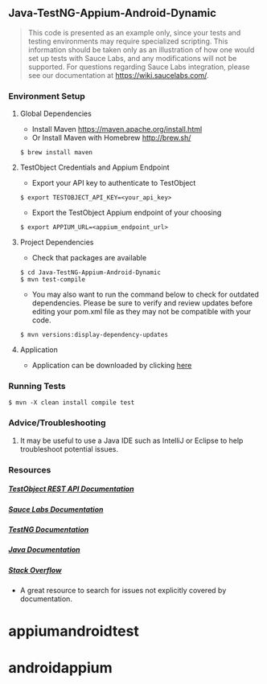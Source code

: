 ## Java-TestNG-Appium-Android-Dynamic

>This code is presented as an example only, since your tests and testing environments may require specialized scripting. This information should be taken only as an
>illustration of how one would set up tests with Sauce Labs, and any modifications will not be supported. For questions regarding Sauce Labs integration, please see 
>our documentation at https://wiki.saucelabs.com/.

### Environment Setup

1. Global Dependencies
    * Install Maven
    	https://maven.apache.org/install.html
    * Or Install Maven with Homebrew
    	http://brew.sh/
    ```
    $ brew install maven
    ```

2.  TestObject Credentials and Appium Endpoint
    * Export your API key to authenticate to TestObject
    ```
    $ export TESTOBJECT_API_KEY=<your_api_key>
    ```
    
    * Export the TestObject Appium endpoint of your choosing
    ```
    $ export APPIUM_URL=<appium_endpoint_url>
    ```
    
3. Project Dependencies
    * Check that packages are available
    ```
    $ cd Java-TestNG-Appium-Android-Dynamic
    $ mvn test-compile
    ```
    * You may also want to run the command below to check for outdated dependencies. Please be sure to verify and review updates before editing your pom.xml file as they may not be compatible with your code.
    ```
    $ mvn versions:display-dependency-updates
    ```
4. Application
    * Application can be downloaded by clicking [here](https://github.com/testobject/calculator-test-gradle/blob/master/Calculator_2.0.apk)
    
### Running Tests
```
$ mvn -X clean install compile test
```

### Advice/Troubleshooting
1. It may be useful to use a Java IDE such as IntelliJ or Eclipse to help troubleshoot potential issues. 

### Resources
##### [TestObject REST API Documentation](https://api.testobject.com/)

##### [Sauce Labs Documentation](https://wiki.saucelabs.com/)

##### [TestNG Documentation](http://testng.org/doc/documentation-main.html)

##### [Java Documentation](https://docs.oracle.com/javase/7/docs/api/)

##### [Stack Overflow](http://stackoverflow.com/)
* A great resource to search for issues not explicitly covered by documentation.







# appiumandroidtest
# androidappium
